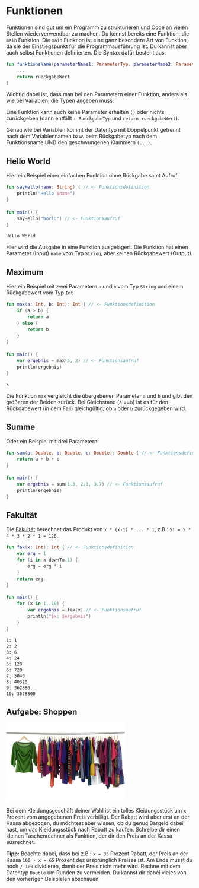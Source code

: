 # Funktionen
Funktionen sind gut um ein Programm zu strukturieren und Code an vielen Stellen wiederverwendbar zu machen.
Du kennst bereits eine Funktion, die `main` Funktion.
Die `main` Funktion ist eine ganz besondere Art von Funktion, da sie der Einstiegspunkt für die Programmausführung ist.
Du kannst aber auch selbst Funktionen definierten.
Die Syntax dafür besteht aus:
```kotlin
fun funktionsName(parameterName1: ParameterTyp, parameterName2: ParameterTyp): RueckgabeTyp {
    ...
    return rueckgabeWert
}
```

Wichtig dabei ist, dass man bei den Parametern einer Funktion, anders als wie bei Variablen, die Typen angeben muss.

Eine Funktion kann auch keine Parameter erhalten `()` oder 
nichts zurückgeben (dann entfällt `: RueckgabeTyp` und `return rueckgabeWert`).

Genau wie bei Variablen kommt der Datentyp mit Doppelpunkt getrennt nach dem Variablennamen bzw. 
beim Rückgabetyp nach dem Funktionsname UND den geschwungenen Klammern `(...)`.

## Hello World

Hier ein Beispiel einer einfachen Funktion ohne Rückgabe samt Aufruf:
```kotlin
fun sayHello(name: String) { // <- Funktionsdefinition
    println("Hello $name")
}

fun main() {
    sayHello("World") // <- Funktionsaufruf
}
```
```
Hello World
```
Hier wird die Ausgabe in eine Funktion ausgelagert.
Die Funktion hat einen Parameter (Input) `name` vom Typ `String`, aber keinen Rückgabewert (Output).

## Maximum

Hier ein Beispiel mit zwei Parametern `a` und `b` vom Typ `String` und einem Rückgabewert vom Typ `Int`

```kotlin
fun max(a: Int, b: Int): Int { // <- Funktionsdefinition
    if (a > b) {
        return a
    } else {
        return b
    }
}

fun main() {
    var ergebnis = max(5, 2) // <- Funktionsaufruf
    println(ergebnis)
}
```
```
5
```

Die Funktion `max` vergleicht die übergebenen Parameter `a` und `b` und gibt den größeren der Beiden zurück.
Bei Gleichstand (`a` ==`b`) ist es für den Rückgabewert (in dem Fall) gleichgültig, ob `a` oder `b` zurückgegeben wird.

## Summe

Oder ein Beispiel mit drei Parametern:
```kotlin
fun sum(a: Double, b: Double, c: Double): Double { // <- Funktionsdefinition
    return a + b + c
}

fun main() {
    var ergebnis = sum(1.3, 2.1, 3.7) // <- Funktionsaufruf
    println(ergebnis)
}
```

## Fakultät

Die [Fakultät](https://de.wikipedia.org/wiki/Fakult%C3%A4t_(Mathematik)) berechnet das Produkt von `x * (x-1) * ... * 1`, z.B.: `5! = 5 * 4 * 3 * 2 * 1 = 120`.
```kotlin
fun fak(x: Int): Int { // <- Funktionsdefinition
    var erg = 1
    for (i in x downTo 1) {
        erg = erg * i
    }
    return erg
}

fun main() {
    for (x in 1..10) {
        var ergebnis = fak(x) // <- Funktionsaufruf
        println("$x: $ergebnis")
    }
}
```
```
1: 1
2: 2
3: 6
4: 24
5: 120
6: 720
7: 5040
8: 40320
9: 362880
10: 3628800
```

<!--
## Fibonacci-Folge (zur Anschauung)

Bei der [Fibonacci-Folge](https://de.wikipedia.org/wiki/Fibonacci-Folge) ist jedes Folgen-Element die Summe der vorherigen Beiden

```kotlin
fun fibonacci(n: Int): Int {
    var f_n_minus_2 = 1
    var f_n_minus_1 = 1
    var f_n = 1
    for (i in 2..n) {
        f_n = f_n_minus_1 + f_n_minus_2
        f_n_minus_2 = f_n_minus_1
        f_n_minus_1 = f_n
    }
    return f_n
}

fun main() {
    for (n in 0..10) {
        var ergebnis = fibonacci(n)
        println("f_$n: $ergebnis")
    }
}
```
```
f_0: 1
f_1: 1
f_2: 2
f_3: 3
f_4: 5
f_5: 8
f_6: 13
f_7: 21
f_8: 34
f_9: 55
f_10: 89
```
-->

## Aufgabe: Shoppen

![](/images/Kleidung.jpg)

Bei dem Kleidungsgeschäft deiner Wahl ist ein tolles Kleidungsstück um `x` Prozent vom angegebenen Preis verbilligt.
Der Rabatt wird aber erst an der Kassa abgezogen, du möchtest aber wissen, ob du genug Bargeld dabei hast, um das Kleidungsstück nach Rabatt zu kaufen.
Schreibe dir einen kleinen Taschenrechner als Funktion, der dir den Preis an der Kassa ausrechnet.

**Tipp:**
Beachte dabei, dass bei z.B.: `x = 35` Prozent Rabatt, der Preis an der Kassa `100 - x = 65` Prozent des ursprünglich Preises ist.
Am Ende musst du noch `/ 100` dividieren, damit der Preis nicht mehr wird.
Rechne mit dem Datentyp `Double` um Runden zu vermeiden.
Du kannst dir dabei vieles von den vorherigen Beispielen abschauen.

<!--
```kotlin
fun aktionsPreis(preis: Double, rabatt: Double): Double { // <- Funktionsdefinition
    return preis * (100 - rabatt) / 100
}

fun main() {
    var preis: Double = readDouble("Was kostet das Kleidungsstück?")
    var rabatt: Double = readDouble("Wie viel Prozent Rabatt ist auf das Kleidungsstück?")

    var aktionsPreis = aktionsPreis(preis, rabatt) // <- Funktionsaufruf

    println("Das Kleidungsstück kostet an der Kasse ${aktionsPreis.formatiereDoubleAlsEuro()}")
}
```
-->


